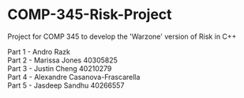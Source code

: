 # COMP-345-Risk-Project
Project for COMP 345 to develop the 'Warzone' version of Risk in C++

Part 1 - Andro Razk\
Part 2 - Marissa Jones 40305825\
Part 3 - Justin Cheng 40210279\
Part 4 - Alexandre Casanova-Frascarella\
Part 5 - Jasdeep Sandhu 40266557
